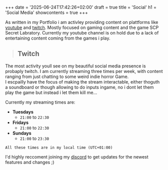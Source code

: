 +++
date = '2025-06-24T17:42:26+02:00'
draft = true
title = 'Social'
h1 = 'Social Media'
showcontents = true
+++


As written in my Portfolio i am activley providing content on plattforms like [youtube]() and [twitch](). Mostly focused on gaming content and the game SCP Secret Labratory.
Currently my youtube channel is on hold due to a lack of entertaining content coming from the games i play. 

> ## Twitch
The most activity youll see on my beautiful social media presence is probaply twitch. I am currently streaming three times per week, with content ranging from just chatting to some weird indie horror Game. \
I escpailly have the focus of making the stream interactable, either thoguth a soundboard or though allowing to do inputs ingame, no i dont let them play the game but instead i let them kill me...

Currently my streaming times are:

- **Tuesdays**
    - `21:00` to `22:30`
- **Fridays**
    - `21:00` to `22:30`
- **Sundays**
    - `21:00` to `23:30`

```
All these times are in my local time (UTC+01:00)
```
I'd highly reccoment joining my [discord]() to get updates for the newest features and changes ;)
